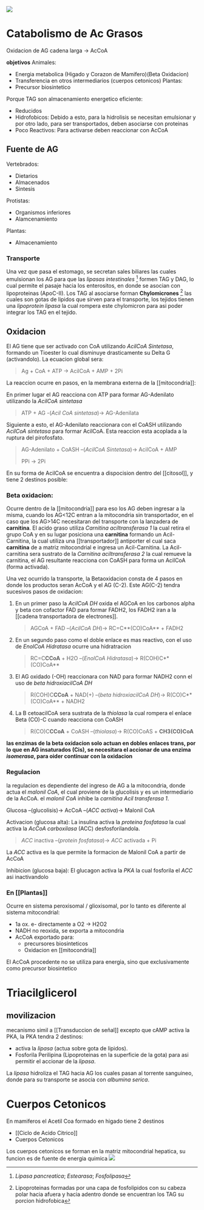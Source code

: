![](https://i.imgur.com/uNrDlVG.png)

# Catabolismo de Ac Grasos

Oxidacion de AG cadena larga → AcCoA

**objetivos**
Animales:

- Energia metabolica (Higado y Corazon de Mamifero)(Beta Oxidacion)
- Transferencia en otros intermediarios (cuerpos cetonicos)
    Plantas:
- Precursor biosintetico

Porque TAG son almacenamiento energetico eficiente:

- Reducidos
- Hidrofobicos: Debido a esto, para la hidrolisis se necesitan emulsionar y por otro lado, para ser transportados, deben asociarse con proteinas
- Poco Reactivos: Para activarse deben reaccionar con AcCoA

## Fuente de AG

Vertebrados:

- Dietarios
- Almacenados
- Sintesis

Protistas:

- Organismos inferiores
- Alamcenamiento

Plantas:

- Almacenamiento

### Transporte

Una vez que pasa el estomago, se secretan sales biliares las cuales emulsionan los AG para que las _lipasas intestinales_ [^1] formen TAG y DAG, lo cual permite el pasaje hacia los enterositos, en donde se asocian con lipoproteinas (ApoC-II). Los TAG al asociarse forman **Chylomicrones** [^2] las cuales son gotas de lipidos que sirven para el transporte, los tejidos tienen una _lipoprotein lipasa_ la cual rompera este chylomicron para asi poder integrar los TAG en el tejido.

[^1]: _Lipasa pancreatica_; _Estearasa_; _Fosfolipasa_
[^2]: Lipoproteinas formadas por una capa de fosfolipidos con su cabeza polar hacia afuera y hacia adentro donde se encuentran los TAG su porcion hidrofobica

## Oxidacion

El AG tiene que ser activado con CoA utilizando _AcilCoA Sintetasa_, formando un Tioester lo cual disminuye drasticamente su Delta G (activandolo).
La ecuacion global sera:

> Ag + CoA + ATP → AcilCoA + AMP + 2Pi

La reaccion ocurre en pasos, en la membrana externa de la [[mitocondria]]:

En primer lugar el AG reacciona con ATP para formar AG-Adenilato utilizando la _AcilCoA sintetasa_

> ATP + AG -(_Acil CoA sintetasa_)→ AG-Adenilata

Siguiente a esto, el AG-Adenilato reaccionara con el CoASH utilizando _AcilCoA sintetasa_ para formar AcilCoA. Esta reaccion esta acoplada a la ruptura del pirofosfato.

> AG-Adenilato + CoASH –(_AcilCoA Sintetasa_)→ AcilCoA + AMP
>
> PPi → 2Pi

En su forma de AcilCoA se encuentra a dispocision dentro del [[citosol]], y tiene 2 destinos posible:

### Beta oxidacion:

Ocurre dentro de la [[mitocondria]] para eso los AG deben ingresar a la misma, cuando los AG<12C entran a la mitocondria sin transportador, en el caso que los AG>14C necesitaran del transporte con la lanzadera de **carnitina**.
El acido graso utiliza _Carnitina aciltransferasa 1_ la cual retira el grupo CoA y en su lugar posiciona una **carnitina** formando un Acil-Carnitina, la cual utiliza una [[transportador]] antiporter el cual saca **carnitina** de a matriz mitocondrial e ingresa un Acil-Carnitina.
La Acil-carnitina sera sustrato de la _Carnitina aciltransferasa 2_ la cual remueve la carnitina, el AG resultante reacciona con CoASH para forma un AcilCoA (forma activada).

Una vez ocurrido la transporte, la Betaoxidacion consta de 4 pasos en donde los productos seran AcCoA y el AG (C-2). Este AG(C-2) tendra sucesivos pasos de oxidacion:

1. En un primer paso la _AcilCoA DH_ oxida el AGCoA en los carbonos alpha y beta con cofactor FAD para formar FADH2, los FADH2 iran a la [[cadena transportadora de electrones]].

    > AGCoA + FAD –(_AcilCoA DH_)→ RC=C**(CO)CoA** + FADH2

2. En un segundo paso como el doble enlace es mas reactivo, con el uso de _EnolCoA Hidratasa_ ocurre una hidratracion

    > RC=C**CCoA** + H2O –(_EnolCoA Hidratasa_)→ R(COH)C**(CO)CoA**

3. El AG oxidado (-OH) reaccionara con NAD para formar NADH2 conn el uso de _beta hidroxiacilCoA DH_

    > R(COH)C**CCoA** + NAD(+) –(_beta hidroxiacilCoA DH_)→ R(CO)C**(CO)CoA** + NADH2

4. La B cetoacilCoA sera sustrata de la _thiolasa_ la cual rompera el enlace Beta (CO)-C cuando reacciona con CoASH

    > R(CO)C**CCoA** + CoASH –(_thiolasa_)→ R(CO)CoAS + **CH3(CO)CoA**

**las enzimas de la beta oxidacion solo actuan en dobles enlaces trans, por lo que en AG insaturados (Cis), se necesitara el accionar de una enzima _isomerasa_, para oider continuar con la oxidacion**

### Regulacion

la regulacion es dependiente del ingreso de AG a la mitocondria, donde actua el _malonil CoA_, el cual proviene de la glucolisis y es un intermediario de la AcCoA. el _malonil CoA_ inhibe la _carnitina Acil transferasa 1_.

Glucosa –(glucolisis)→ AcCoA –(_ACC activa_)→ Malonil CoA

Activacion (glucosa alta):
La insulina activa la _proteina fosfatasa_ la cual activa la _AcCoA carboxilasa_ (ACC) desfosforilandola.

> _ACC_ inactiva –(_protein fosfatasa_)→ _ACC_ activada + Pi

La _ACC_ activa es la que permite la formacion de Malonil CoA a partir de AcCoA

Inhibicion (glucosa baja):
El glucagon activa la _PKA_ la cual fosforila el _ACC_ asi inactivandolo

### En [[Plantas]]

Ocurre en sistema peroxisomal / glioxisomal, por lo tanto es diferente al sistema mitocondrial:

- 1a ox. e- directamente a O2 → H2O2
- NADH no reoxida, se exporta a mitocondria
- AcCoA exportado para:
    - precursores biosinteticos
    - Oxidacion en [[mitocondria]]

El AcCoA procedente no se utiliza para energia, sino que exclusivamente como precursor biosintetico

# Triacilglicerol

## movilizacion

mecanismo simil a [[Transduccion de señal]] excepto que cAMP activa la PKA,
la PKA tendra 2 destinos:

- activa la _lipasa_ (actua sobre gota de lipidos).
- Fosforila Perilipina (Lipoproteinas en la superficie de la gota) para asi permitir el accionar de la _lipasa_.

La _lipasa_ hidroliza el TAG hacia AG los cuales pasan al torrente sanguineo, donde para su transporte se asocia con _albumina serica_.

# Cuerpos Cetonicos
En mamiferos el Acetil Coa formado en higado tiene 2 destinos
- [[Ciclo de Acido Citrico]]
- Cuerpos Cetonicos

Los cuerpos cetonicos se forman en la matriz mitocondrial hepatica, su funcion es de fuente de energia quimica
![](https://i.imgur.com/L4aJ959.png)

